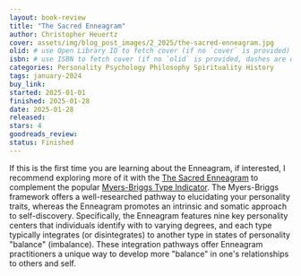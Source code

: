 ```yaml
---
layout: book-review
title: "The Sacred Enneagram"
author: Christopher Heuertz
cover: assets/img/blog_post_images/2_2025/the-sacred-enneagram.jpg
olid: # use Open Library ID to fetch cover (if no `cover` is provided)
isbn: # use ISBN to fetch cover (if no `olid` is provided, dashes are optional)
categories: Personality Psychology Philosophy Spirituality History
tags: january-2024
buy_link:
started: 2025-01-01
finished: 2025-01-28
date: 2025-01-28
released: 
stars: 4
goodreads_review: 
status: Finished
---
```


If this is the first time you are learning about the Enneagram, if interested, I recommend exploring more of it with the [The Sacred Enneagram](https://chrisheuertz.com/books/) to complement the popular [Myers-Briggs Type Indicator](https://www.myersbriggs.org/my-mbti-personality-type/myers-briggs-overview/). The Myers-Briggs framework offers a well-researched pathway to elucidating your personality traits, whereas the Enneagram promotes an intrinsic and somatic approach to self-discovery. Specifically, the Enneagram features nine key personality centers that individuals identify with to varying degrees, and each type typically integrates (or disintegrates) to another type in states of personality "balance" (imbalance). These integration pathways offer Enneagram practitioners a unique way to develop more "balance" in one's relationships to others and self.